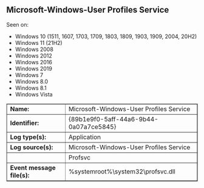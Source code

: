 ## Microsoft-Windows-User Profiles Service

Seen on:
* Windows 10 (1511, 1607, 1703, 1709, 1803, 1809, 1903, 1909, 2004, 20H2)
* Windows 11 (21H2)
* Windows 2008
* Windows 2012
* Windows 2016
* Windows 2019
* Windows 7
* Windows 8.0
* Windows 8.1
* Windows Vista

<table border="1" class="docutils">
  <tbody>
    <tr>
      <td><b>Name:</b></td>
      <td>Microsoft-Windows-User Profiles Service</td>
    </tr>
    <tr>
      <td><b>Identifier:</b></td>
      <td>{89b1e9f0-5aff-44a6-9b44-0a07a7ce5845}</td>
    </tr>
    <tr>
      <td><b>Log type(s):</b></td>
      <td>Application</td>
    </tr>
    <tr>
      <td><b>Log source(s):</b></td>
      <td>Microsoft-Windows-User Profiles Service</td>
    </tr>
    <tr>
      <td>&nbsp;</td>
      <td>Profsvc</td>
    </tr>
    <tr>
      <td><b>Event message file(s):</b></td>
      <td>%systemroot%\system32\profsvc.dll</td>
    </tr>
  </tbody>
</table>

&nbsp;

